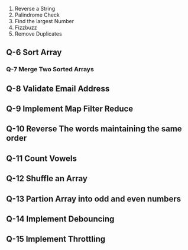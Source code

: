 1. Reverse a String
2. Palindrome Check
3. Find the largest Number
4. Fizzbuzz
5. Remove Duplicates
## Q-6 Sort Array
### Q-7 Merge Two Sorted Arrays
## Q-8 Validate Email Address
## Q-9 Implement Map Filter Reduce
## Q-10 Reverse The words maintaining the same order
## Q-11 Count Vowels
## Q-12 Shuffle an Array
## Q-13 Partion Array into odd and even numbers
## Q-14 Implement Debouncing
## Q-15 Implement Throttling